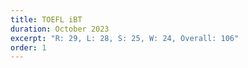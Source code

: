 ```yaml
---
title: TOEFL iBT
duration: October 2023
excerpt: "R: 29, L: 28, S: 25, W: 24, Overall: 106"
order: 1
---
```


